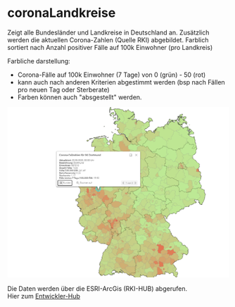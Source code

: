 # coronaLandkreise
Zeigt alle Bundesländer und Landkreise in Deutschland an. Zusätzlich werden die aktuellen Corona-Zahlen (Quelle RKI) abgebildet. Farblich sortiert nach Anzahl positiver Fälle auf 100k Einwohner (pro Landkreis)<br>

Farbliche darstellung:
* Corona-Fälle auf 100k Einwohner (7 Tage) von 0 (grün) - 50 (rot)
* kann auch nach anderen Kriterien abgestimmt werden (bsp nach Fällen pro neuen Tag oder Sterberate)
* Farben können auch "absgestellt" werden.

![Landkreise-Preview](landkreise_preview.png "Landkreise-Preview")


Die Daten werden über die ESRI-ArcGis (RKI-HUB) abgerufen. <br>
Hier zum [Entwickler-Hub](https://developers.arcgis.com/)
